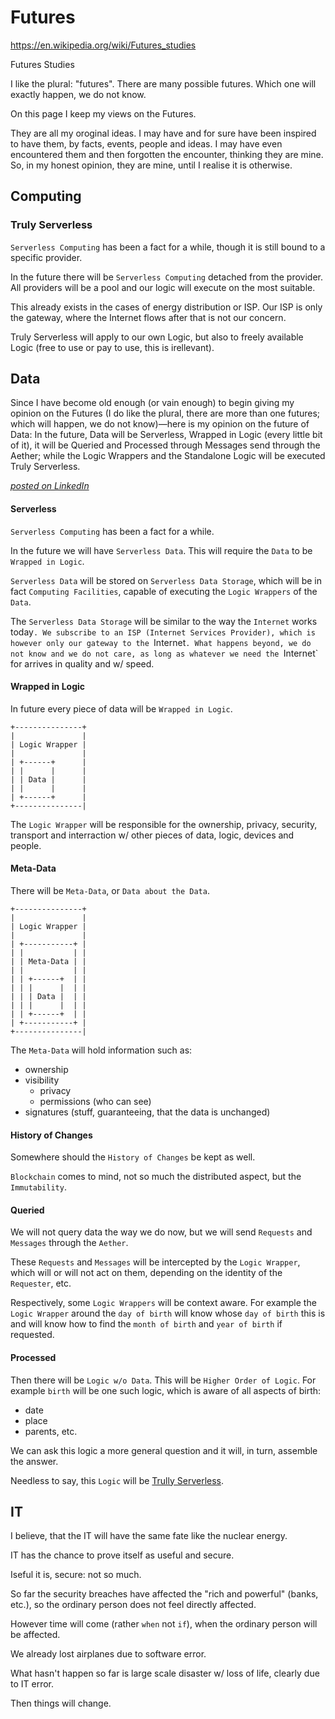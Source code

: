 # Futures

https://en.wikipedia.org/wiki/Futures_studies

Futures Studies

I like the plural: "futures". There are many possible futures. Which one will exactly happen, we do not know.

On this page I keep my views on the Futures.

They are all my oroginal ideas. I may have and for sure have been inspired to have them, by facts, events, people and ideas. I may have even encountered them and then forgotten the encounter, thinking they are mine. So, in my honest opinion, they are mine, until I realise it is otherwise.

## Computing

### Truly Serverless

`Serverless Computing` has been a fact for a while, though it is still bound to a specific provider.

In the future there will be `Serverless Computing` detached from the provider. All providers will be a pool and our logic will execute on the most suitable.

This already exists in the cases of energy distribution or ISP. Our ISP is only the gateway, where the Internet flows after that is not our concern.

Truly Serverless will apply to our own Logic, but also to freely available Logic (free to use or pay to use, this is irellevant).

## Data

Since I have become old enough (or vain enough) to begin giving my opinion on the Futures (I do like the plural, there are more than one futures; which will happen, we do not know)—here is my opinion on the future of Data: In the future, Data will be Serverless, Wrapped in Logic (every little bit of it), it will be Queried and Processed through Messages send through the Aether; while the Logic Wrappers and the Standalone Logic will be executed Truly Serverless.

[_posted on LinkedIn_](https://www.linkedin.com/posts/dahoum_dahoumnursery-activity-6822467415159402496-4Ckm)

#### Serverless

`Serverless Computing` has been a fact for a while.

In the future we will have `Serverless Data`. This will require the `Data` to be `Wrapped in Logic`.

`Serverless Data` will be stored on `Serverless Data Storage`, which will be in fact `Computing Facilities`, capable of executing the `Logic Wrappers` of the `Data`.

The `Serverless Data Storage` will be similar to the way the `Internet` works today`. We subscribe to an ISP (Internet Services Provider), which is however only our gateway to the `Internet`. What happens beyond, we do not know and we do not care, as long as whatever we need the `Internet` for arrives in quality and w/ speed.

#### Wrapped in Logic

In future every piece of data will be `Wrapped in Logic`.

```
+---------------+
|               |
| Logic Wrapper |
|               |
| +------+      |
| |      |      |
| | Data |      |
| |      |      |
| +------+      |
+---------------|
```

The `Logic Wrapper` will be responsible for the ownership, privacy, security, transport and interraction w/ other pieces of data, logic, devices and people.

#### Meta-Data

There will be `Meta-Data`, or `Data about the Data`.

```
+---------------+
|               |
| Logic Wrapper |
|               |
| +-----------+ |
| |           | |
| | Meta-Data | |
| |           | |
| | +------+  | |
| | |      |  | |
| | | Data |  | |
| | |      |  | |
| | +------+  | |
| +-----------+ |
+---------------|
```

The `Meta-Data` will hold information such as:

* ownership
* visibility
  * privacy
  * permissions (who can see)
* signatures (stuff, guaranteeing, that the data is unchanged)

#### History of Changes

Somewhere should the `History of Changes` be kept as well.

`Blockchain` comes to mind, not so much the distributed aspect, but the `Immutability`. 

#### Queried

We will not query data the way we do now, but we will send `Requests` and `Messages` through the `Aether`.

These `Requests` and `Messages` will be intercepted by the `Logic Wrapper`, which will or will not act on them, depending on the identity of the `Requester`, etc.

Respectively, some `Logic Wrappers` will be context aware. For example the `Logic Wrapper` around the `day of birth` will know whose `day of birth` this is and will know how to find the `month of birth` and `year of birth` if requested.

#### Processed

Then there will be `Logic w/o Data`. This will be `Higher Order of Logic`. For example `birth` will be one such logic, which is aware of all aspects of birth:

* date
* place
* parents, etc.

We can ask this logic a more general question and it will, in turn, assemble the answer.

Needless to say, this `Logic` will be [Trully Serverless](#truly-serverless).

## IT

I believe, that the IT will have the same fate like the nuclear energy.

IT has the chance to prove itself as useful and secure.

Iseful it is, secure: not so much.

So far the security breaches have affected the "rich and powerful" (banks, etc.), so the ordinary person does not feel directly affected.

However time will come (rather `when` not `if`), when the ordinary person will be affected.

We already lost airplanes due to software error.

What hasn't happen so far is large scale disaster w/ loss of life, clearly due to IT error.

Then things will change.
